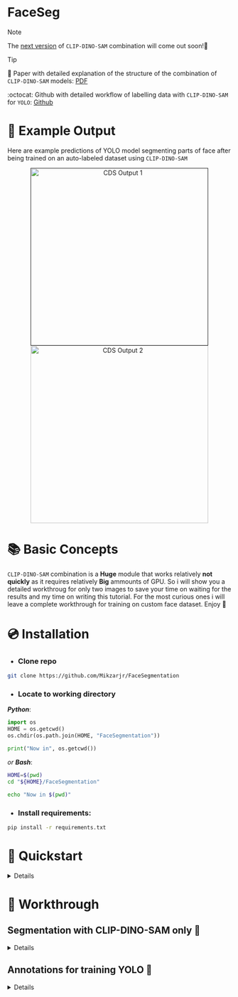 # **FaceSeg**
> [!Note]
> The [next version](https://github.com/Mikzarjr/Ultimate-Segmentation) of `CLIP-DINO-SAM` combination will come out soon!📆

> [!Tip]
> 📄 Paper with detailed explanation of the structure of the combination of `CLIP-DINO-SAM` models: [PDF](https://pdf.com)
>
> :octocat: Github with detailed workflow of labelling data with `CLIP-DINO-SAM` for `YOLO`: [Github]([(https://pdf.com)](https://github.com/Mikzarjr/Ultimate-Segmentation))

# 👀 Example Output
Here are example predictions of YOLO model segmenting parts of face after being trained on an auto-labeled dataset using `CLIP-DINO-SAM`

<div align="center">
  <p>
    <a align="center" href="">
      <img
        width="400"
        src="https://github.com/Mikzarjr/FaceSegmentation/blob/main/docks/demo_media/CDS_Output_1.jpeg"
        alt="CDS Output 1"
      >
    </a>
    <a align="center" href="https://github.com/Mikzarjr/FaceSegmentation/blob/main/docks/demo_media/CDS_Output_2.jpeg" target="_blank">
      <img
        width="400"
        src="https://github.com/Mikzarjr/FaceSegmentation/blob/main/docks/demo_media/CDS_Output_2.jpeg"
        alt="CDS Output 2"
      >
    </a>
  </p>
</div>

# 📚 Basic Concepts
`CLIP-DINO-SAM` combination is a **Huge** module that works relatively **not quickly** as it requires relatively **Big** ammounts of GPU. So i will show you a detailed workthroug for only two images to save your time on waiting for the results and my time on writing this tutorial. For the most curious ones i will leave a complete workthrough for training on custom face dataset. Enjoy 🎉


#
# 💿 Installation
- ### Clone repo
```bash
git clone https://github.com/Mikzarjr/FaceSegmentation
```

- ### Locate to working directory

___Python___:
```python
import os
HOME = os.getcwd()
os.chdir(os.path.join(HOME, "FaceSegmentation"))

print("Now in", os.getcwd())
```
_or __Bash___:
```bash
HOME=$(pwd)
cd "${HOME}/FaceSegmentation"

echo "Now in $(pwd)"
```

- ### Install requirements:

```bash
pip install -r requirements.txt
```

# 🚀 Quickstart
<details>
  
</details>

# 📑 Workthrough
## Segmentation with CLIP-DINO-SAM only 🎨
<details>

### Import dependencies
```python
from FaceSegmentation.Pipeline.Config import *
from FaceSegmentation.Pipeline.Segmentation import FaceSeg
```

### Choose image to test the framework 
sample images are located in FaceSeg/TestImages
```python
image_path = f"{IMGS_DIR}/img1.jpeg"
```

### Run the following cell to get segmentation masks
Main segmentation mask is located in /segmentation/combined_masks

All separate masks are located in /segmentation/split_masks

```python
S = FaceSeg(image_path)
S.Segment
```
</details>

## Annotations for training YOLO 📝
<details>
  
### Create COCO.json annotations
```python
from FaceSegmentation.Pipeline.Annotator import CreateJson
```
```python
image_path = "/content/segmentation/img1/img1.jpg"
```
```python
A = CreateJson(image_path)
A.CreateJsonAnnotation()
A.CheckJson()
```
Output will be in `COCO_DIR` named `COCO.json`

### Convert COCO.json annotations to YOLOv8 txt annotatoins
```python
from FaceSegmentation.Pipeline.Converter import COCO-to-YOLO
```
```python
json_path = f"{COCO_DIR}/COCO.json"
```
```python
C = ConvertCtY(image_path)
C.Convert()
```
Output will be in `YOLO_DIR` named `YOLO.json`
</details>






